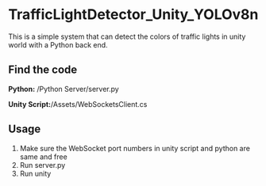 # TrafficLightDetector_Unity_YOLOv8n
This is a simple system that can detect the colors of traffic lights in unity world with a Python back end.

## Find the code
**Python:** /Python Server/server.py

**Unity Script:**/Assets/WebSocketsClient.cs

## Usage
1. Make sure the WebSocket port numbers in unity script and python are same and free
2. Run server.py
3. Run unity
